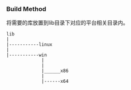 ### Build Method

将需要的库放置到lib目录下对应的平台相关目录内。

```
lib
|
|-----------linux
|
|-----------win
             |
             |
             |______x86
             |
             |------x64

```
